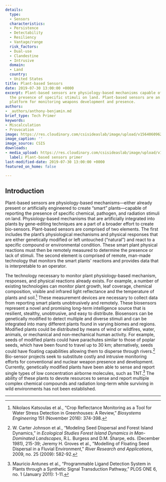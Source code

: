 ```yaml
---
details:
  type:
  - Sensors
  characteristics:
  - Persistence
  - Detectability
  - Resiliency
  - Vantage/range
  risk_factors:
  - Dual-use
  - Clandestine
  - Intrusive
  domain:
  - Land
  country:
  - United States
title: Plant-based Sensors
date: 2019-07-30 13:00:00 +0000
excerpt: Plant-based sensors are physiology-based mechanisms capable of reporting
  the presence of specific stimuli on land. Plant-based sensors are an unobtrusive
  platform for monitoring weapons development and presence.
authors:
- _authors/anthony-benjamin.md
brief_type: Tech Primer
keywords:
- Miscalculation
- Provocation
image: https://res.cloudinary.com/csisideaslab/image/upload/v1564060962/on-the-radar/Sensors.jpg
image_caption: ''
image_source: CSIS
downloads:
- media_upload: https://res.cloudinary.com/csisideaslab/image/upload/v1562865066/on-the-radar/Plant%20based%20sensor%20primer%20formatted.pdf
  label: Plant-based sensors primer
last-modified-date: 2019-07-30 13:00:00 +0000
featured_on_home: false

---
```

## Introduction

Plant-based sensors are physiology-based mechanisms—either already present or artificially engineered to create “smart” plants—capable of reporting the presence of specific chemical, pathogen, and radiation stimuli on land. Physiology-based mechanisms that are artificially integrated into plants by gene-editing techniques are a part of a broader effort to create bio-sensors. Plant-based sensors are comprised of two elements. The first includes the plant’s physiological mechanisms and physical responses that are either genetically modified or left untouched (“natural”) and react to a specific compound or environmental condition. These smart plant physical reactions must then be remotely measured to determine the presence or lack of stimuli. The second element is comprised of remote, man-made technology that monitors the smart plants' reactions and provides data that is interpretable to an operator.

The technology necessary to monitor plant physiology-based mechanism, responses, and physical reactions already exists. For example, a number of existing technologies can monitor plant growth, leaf coverage, chemical composition, visible and infrared light reflectance and the temperature of plants and soil.[^1] These measurement devices are necessary to collect data from reporting smart plants unobtrusively and remotely. These biosensors represent a novel and promising long-term intelligence source that is resilient, stealthy, unobtrusive, and easy to distribute. Biosensors can be genetically modified to detect multiple and diverse stimuli and can be integrated into many different plants found in varying biomes and regions. Modified plants could be distributed by means of wind or wildfires, water, animals, or mechanical and non-mechanical human activity. For example, seeds of modified plants could have parachutes similar to those of poplar seeds, which have been found to travel up to 30 km; alternatively, seeds could have floating capabilities allowing them to disperse through rivers.[^2] Bio-sensor projects seek to substitute costly and <define>intrusive</define> monitoring efforts for conventional and nuclear weapon presence and development. Currently, genetically modified plants have been able to sense and report single types of low concentration airborne molecules, such as TNT.[^3] The ability of these plants to devote resources to sense and report multiple complex chemical compounds and radiation long-term while surviving in wild environments has not been established.

***

[^1]: Nikolaos Katsoulas et al., “Crop Reflectance Monitoring as a Tool for Water Stress Detection in Greenhouses: A Review,” _Biosystems Engineering_ 151 (November 2016): 374-398.

[^2]: W. Carter Johnson et al., “Modeling Seed Dispersal and Forest Island Dynamics,” in _Ecological Studies Forest Island Dynamics in Man-Dominated Landscapes_, R.L. Burgess and D.M. Sharpe, eds. (December 1981), 215-39; Jeremy H. Groves et al., "Modelling of Floating Seed Dispersal in a Fluvial Environment," _River Research and Applications_, 2009, no. 25 (2009): 582-92.

[^3]: Mauricio Antunes et al., “Programmable Ligand Detection System in Plants through a Synthetic Signal Transduction Pathway,” PLOS ONE 6, no. 1 (January 2011): 1-11.